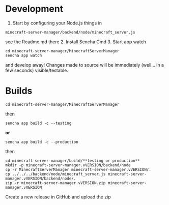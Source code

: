 # Development
1. Start by configuring your Node.js things in
```
minecraft-server-manager/backend/node/minecraft_server.js
```
see the Readme.md there
2. Install Sencha Cmd
3. Start app watch
```
cd minecraft-server-manager/MinecraftServerManager
sencha app watch
```
and develop away! Changes made to source will be immediately (well...
in a few seconds) visible/testable.

# Builds
```
cd minecraft-server-manager/MinecraftServerManager
```
then
```
sencha app build -c --testing
```
**or**
```
sencha app build -c --production
```
then
```
cd minecraft-server-manager/build/**testing or production**
mkdir -p minecraft-server-manager.vVERSION/backend/node
cp -r MinecraftServerManager minecraft-server-manager.vVERSION/.
cp ../../../backend/node/minecraft_server.js minecraft-server-manager.vVERSION/backend/node/.
zip -r minecraft-server-manager.vVERSION.zip minecraft-server-manager.vVERSION
```
Create a new release in GitHub and upload the zip
